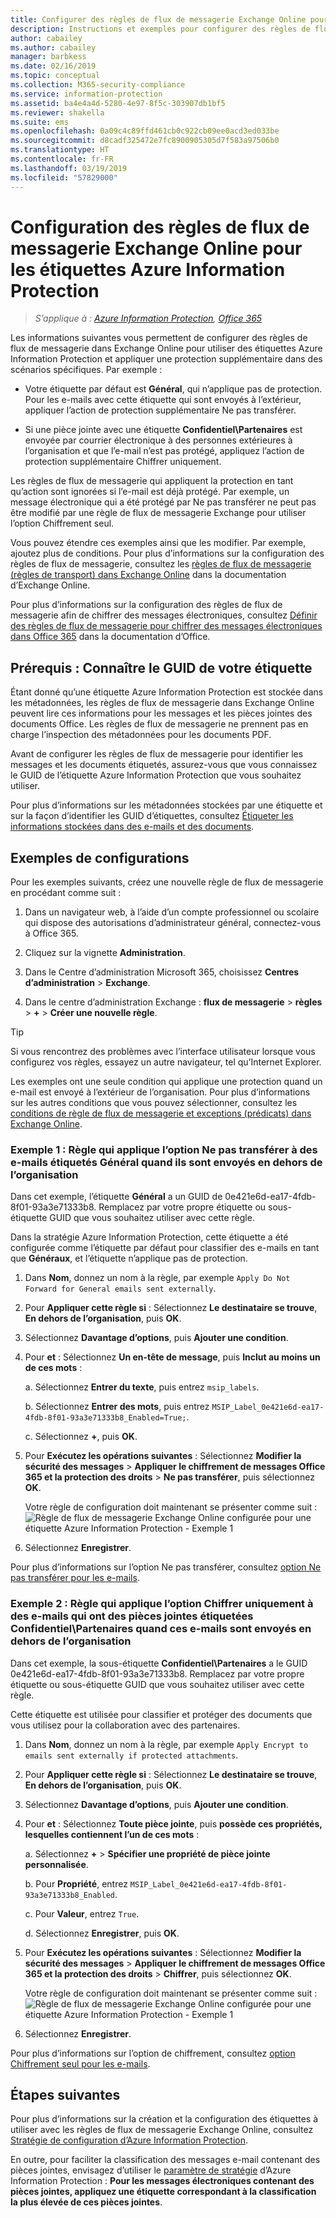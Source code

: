 ```yaml
---
title: Configurer des règles de flux de messagerie Exchange Online pour les étiquettes Azure Information Protection
description: Instructions et exemples pour configurer des règles de flux de messagerie Exchange Online pour les étiquettes Azure Information Protection.
author: cabailey
ms.author: cabailey
manager: barbkess
ms.date: 02/16/2019
ms.topic: conceptual
ms.collection: M365-security-compliance
ms.service: information-protection
ms.assetid: ba4e4a4d-5280-4e97-8f5c-303907db1bf5
ms.reviewer: shakella
ms.suite: ems
ms.openlocfilehash: 0a09c4c89ffd461cb0c922cb09ee0acd3ed033be
ms.sourcegitcommit: d8cadf325472e7fc8900905305d7f583a97506b0
ms.translationtype: HT
ms.contentlocale: fr-FR
ms.lasthandoff: 03/19/2019
ms.locfileid: "57829000"
---
```

# <a name="configuring-exchange-online-mail-flow-rules-for-azure-information-protection-labels"></a>Configuration des règles de flux de messagerie Exchange Online pour les étiquettes Azure Information Protection

>*S’applique à : [Azure Information Protection](https://azure.microsoft.com/pricing/details/information-protection), [Office 365](https://download.microsoft.com/download/E/C/F/ECF42E71-4EC0-48FF-AA00-577AC14D5B5C/Azure_Information_Protection_licensing_datasheet_EN-US.pdf)*

Les informations suivantes vous permettent de configurer des règles de flux de messagerie dans Exchange Online pour utiliser des étiquettes Azure Information Protection et appliquer une protection supplémentaire dans des scénarios spécifiques. Par exemple :

- Votre étiquette par défaut est **Général**, qui n’applique pas de protection. Pour les e-mails avec cette étiquette qui sont envoyés à l’extérieur, appliquer l’action de protection supplémentaire Ne pas transférer.

- Si une pièce jointe avec une étiquette **Confidentiel\Partenaires** est envoyée par courrier électronique à des personnes extérieures à l’organisation et que l’e-mail n’est pas protégé, appliquez l’action de protection supplémentaire Chiffrer uniquement.

Les règles de flux de messagerie qui appliquent la protection en tant qu’action sont ignorées si l’e-mail est déjà protégé. Par exemple, un message électronique qui a été protégé par Ne pas transférer ne peut pas être modifié par une règle de flux de messagerie Exchange pour utiliser l’option Chiffrement seul.  

Vous pouvez étendre ces exemples ainsi que les modifier. Par exemple, ajoutez plus de conditions. Pour plus d’informations sur la configuration des règles de flux de messagerie, consultez les [règles de flux de messagerie (règles de transport) dans Exchange Online](https://technet.microsoft.com/library/jj919238(v=exchg.150).aspx) dans la documentation d’Exchange Online.

Pour plus d’informations sur la configuration des règles de flux de messagerie afin de chiffrer des messages électroniques, consultez [Définir des règles de flux de messagerie pour chiffrer des messages électroniques dans Office 365](https://support.office.com/article/define-mail-flow-rules-to-encrypt-email-messages-in-office-365-9b7daf19-d5f2-415b-bc43-a0f5f4a585e8) dans la documentation d’Office. 

## <a name="prerequisite-know-your-label-guid"></a>Prérequis : Connaître le GUID de votre étiquette

Étant donné qu’une étiquette Azure Information Protection est stockée dans les métadonnées, les règles de flux de messagerie dans Exchange Online peuvent lire ces informations pour les messages et les pièces jointes des documents Office. Les règles de flux de messagerie ne prennent pas en charge l’inspection des métadonnées pour les documents PDF.

Avant de configurer les règles de flux de messagerie pour identifier les messages et les documents étiquetés, assurez-vous que vous connaissez le GUID de l’étiquette Azure Information Protection que vous souhaitez utiliser. 

Pour plus d’informations sur les métadonnées stockées par une étiquette et sur la façon d’identifier les GUID d’étiquettes, consultez [Étiqueter les informations stockées dans des e-mails et des documents](configure-policy.md#label-information-stored-in-emails-and-documents).

## <a name="example-configurations"></a>Exemples de configurations

Pour les exemples suivants, créez une nouvelle règle de flux de messagerie en procédant comme suit :

1. Dans un navigateur web, à l’aide d’un compte professionnel ou scolaire qui dispose des autorisations d’administrateur général, connectez-vous à Office 365. 

2. Cliquez sur la vignette **Administration**.

3. Dans le Centre d’administration Microsoft 365, choisissez **Centres d’administration** > **Exchange**.

4. Dans le centre d’administration Exchange : **flux de messagerie** > **règles** > **+** > **Créer une nouvelle règle**. 

> [!TIP]
> Si vous rencontrez des problèmes avec l’interface utilisateur lorsque vous configurez vos règles, essayez un autre navigateur, tel qu’Internet Explorer.

Les exemples ont une seule condition qui applique une protection quand un e-mail est envoyé à l’extérieur de l’organisation. Pour plus d’informations sur les autres conditions que vous pouvez sélectionner, consultez les [conditions de règle de flux de messagerie et exceptions (prédicats) dans Exchange Online](https://technet.microsoft.com/library/jj919235(v=exchg.150).aspx).


### <a name="example-1-rule-that-applies-the-do-not-forward-option-to-emails-that-are-labeled-general-when-they-are-sent-outside-the-organization"></a>Exemple 1 : Règle qui applique l’option Ne pas transférer à des e-mails étiquetés **Général** quand ils sont envoyés en dehors de l’organisation

Dans cet exemple, l’étiquette **Général** a un GUID de 0e421e6d-ea17-4fdb-8f01-93a3e71333b8. Remplacez par votre propre étiquette ou sous-étiquette GUID que vous souhaitez utiliser avec cette règle. 

Dans la stratégie Azure Information Protection, cette étiquette a été configurée comme l’étiquette par défaut pour classifier des e-mails en tant que **Généraux**, et l’étiquette n’applique pas de protection. 

1. Dans **Nom**, donnez un nom à la règle, par exemple `Apply Do Not Forward for General emails sent externally`.
 
2. Pour **Appliquer cette règle si** : Sélectionnez **Le destinataire se trouve**, **En dehors de l’organisation**, puis **OK**.

3. Sélectionnez **Davantage d’options**, puis **Ajouter une condition**.
 
4. Pour **et** : Sélectionnez **Un en-tête de message**, puis **Inclut au moins un de ces mots** :
     
    a. Sélectionnez **Entrer du texte**, puis entrez `msip_labels`.
     
    b. Sélectionnez **Entrer des mots**, puis entrez `MSIP_Label_0e421e6d-ea17-4fdb-8f01-93a3e71333b8_Enabled=True;`.
    
    c. Sélectionnez **+**, puis **OK**.

5. Pour **Exécutez les opérations suivantes** : Sélectionnez **Modifier la sécurité des messages** > **Appliquer le chiffrement de messages Office 365 et la protection des droits**  > **Ne pas transférer**, puis sélectionnez **OK**.
    
    Votre règle de configuration doit maintenant se présenter comme suit :  ![Règle de flux de messagerie Exchange Online configurée pour une étiquette Azure Information Protection - Exemple 1](./media/aip-exo-rule-ex1.png)

7. Sélectionnez **Enregistrer**. 

Pour plus d’informations sur l’option Ne pas transférer, consultez [option Ne pas transférer pour les e-mails](configure-usage-rights.md#do-not-forward-option-for-emails).

### <a name="example-2-rule-that-applies-the-encrypt-only-option-to-emails-when-they-have-attachments-that-are-labeled-confidential--partners-and-these-emails-are-sent-outside-the-organization"></a>Exemple 2 : Règle qui applique l’option Chiffrer uniquement à des e-mails qui ont des pièces jointes étiquetées **Confidentiel\Partenaires** quand ces e-mails sont envoyés en dehors de l’organisation

Dans cet exemple, la sous-étiquette **Confidentiel\Partenaires** a le GUID 0e421e6d-ea17-4fdb-8f01-93a3e71333b8. Remplacez par votre propre étiquette ou sous-étiquette GUID que vous souhaitez utiliser avec cette règle. 

Cette étiquette est utilisée pour classifier et protéger des documents que vous utilisez pour la collaboration avec des partenaires.   

1. Dans **Nom**, donnez un nom à la règle, par exemple `Apply Encrypt to emails sent externally if protected attachments`.
 
2. Pour **Appliquer cette règle si** : Sélectionnez **Le destinataire se trouve**, **En dehors de l’organisation**, puis **OK**.

3. Sélectionnez **Davantage d’options**, puis **Ajouter une condition**.
 
4. Pour **et** : Sélectionnez **Toute pièce jointe**, puis **possède ces propriétés, lesquelles contiennent l’un de ces mots** :
     
    a. Sélectionnez **+** > **Spécifier une propriété de pièce jointe personnalisée**.
  
    b. Pour **Propriété**, entrez `MSIP_Label_0e421e6d-ea17-4fdb-8f01-93a3e71333b8_Enabled`.
    
    c. Pour **Valeur**, entrez `True`.
    
    d. Sélectionnez **Enregistrer**, puis **OK**.

5. Pour **Exécutez les opérations suivantes** : Sélectionnez **Modifier la sécurité des messages** > **Appliquer le chiffrement de messages Office 365 et la protection des droits**  > **Chiffrer**, puis sélectionnez **OK**.
    
    Votre règle de configuration doit maintenant se présenter comme suit :  ![Règle de flux de messagerie Exchange Online configurée pour une étiquette Azure Information Protection - Exemple 1](./media/aip-exo-rule-ex2.png)

6. Sélectionnez **Enregistrer**. 

Pour plus d’informations sur l’option de chiffrement, consultez [option Chiffrement seul pour les e-mails](configure-usage-rights.md#encrypt-only-option-for-emails).


## <a name="next-steps"></a>Étapes suivantes

Pour plus d’informations sur la création et la configuration des étiquettes à utiliser avec les règles de flux de messagerie Exchange Online, consultez [Stratégie de configuration d’Azure Information Protection](configure-policy.md).

En outre, pour faciliter la classification des messages e-mail contenant des pièces jointes, envisagez d’utiliser le [paramètre de stratégie](configure-policy-settings.md) d’Azure Information Protection : **Pour les messages électroniques contenant des pièces jointes, appliquez une étiquette correspondant à la classification la plus élevée de ces pièces jointes**.



